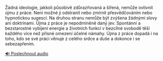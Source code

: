 
Žádná ideologie, jakkoli působivě zdůrazňovaná a šířená, nemůže ovlivnit újmu z práce. Není možné ji odstranit nebo zmírnit přesvědčováním nebo hypnotickou sugescí. Na druhou stranu nemůže být zvýšena žádnými slovy ani doktrínami. Újma z práce je nepodmíněně daný jev. Spontánní a bezstarostné vybíjení energie a životních funkcí v bezcílné svobodě těší každého více než přísné omezení účelné námahy. Újma z práce dopadá i na toho, kdo se své práci věnuje z celého srdce a duše a dokonce i se sebezapřením.

[🔊 Poslechnout audio](/data/7-paragraphs/audio/chapter_105/para_015-dn-ideologie-jakkoli-psobiv-zdrazovan-a.mp3)
